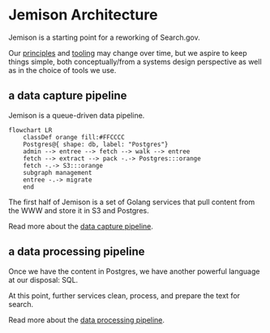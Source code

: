 # Jemison Architecture

Jemison is a starting point for a reworking of Search.gov.

Our [principles](principles.md) and [tooling](tooling.md) may change over time, but we aspire to keep things simple, both conceptually/from a systems design perspective as well as in the choice of tools we use.

## a data capture pipeline

Jemison is a queue-driven data pipeline.

```mermaid
flowchart LR     
    classDef orange fill:#FFCCCC
    Postgres@{ shape: db, label: "Postgres"}
    admin --> entree --> fetch --> walk --> entree 
    fetch --> extract --> pack -.-> Postgres:::orange
    fetch -.-> S3:::orange
    subgraph management
    entree -.-> migrate
    end
```

The first half of Jemison is a set of Golang services that pull content from the WWW and store it in S3 and Postgres. 

Read more about the [data capture pipeline](pipeline.md).

## a data processing pipeline

Once we have the content in Postgres, we have another powerful language at our disposal: SQL.

At this point, further services clean, process, and prepare the text for search.

Read more about the [data processing pipeline](processing.md).
